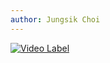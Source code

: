 ```yaml
---
author: Jungsik Choi
---
```


[![Video Label](http://img.youtube.com/vi/c2ubbbh0c8M/0.jpg)](https://youtu.be/c2ubbbh0c8M?t=0s)
